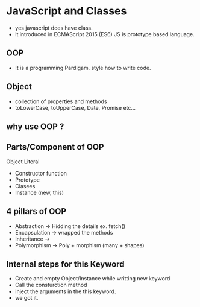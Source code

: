 # JavaScript and Classes

- yes javascript does have class. 
- it introduced in ECMAScript 2015 (ES6)
JS is prototype based language.

## OOP 
- It is a programming Pardigam. style how to write code.

## Object
- collection of properties and methods
- toLowerCase, toUpperCase, Date, Promise etc...

## why use OOP ?

## Parts/Component of OOP
Object Literal

- Constructor function
- Prototype
- Clasees
- Instance (new, this)

## 4 pillars of OOP

- Abstraction -> Hidding the details ex. fetch()
- Encapsulation -> wrapped the methods
- Inheritance -> 
- Polymorphism -> Poly + morphism (many + shapes)

## Internal steps for this Keyword
- Create and empty Object/Instance while writting new keyword
- Call the consturction method 
- inject the arguments in the this keyword.
- we got it.